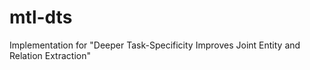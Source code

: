 # mtl-dts
Implementation for "Deeper Task-Specificity Improves Joint Entity and Relation Extraction"
